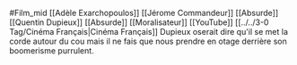 #Film_mid  [[Adèle Exarchopoulos]] [[Jérome Commandeur]] [[Absurde]] [[Quentin Dupieux]] [[Absurde]] [[Moralisateur]] [[YouTube]] [[../../3-0 Tag/Cinéma Français|Cinéma Français]] 
Dupieux oserait dire qu'il se met la corde autour du cou mais il ne fais que nous prendre en otage derrière son boomerisme purrulent. 